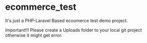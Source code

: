 # ecommerce_test
It's just a  PHP-Laravel Based ecoomerce test demo project.

Important!!!
Please create a Uploads folder to your local git project otherwise it might get error.
